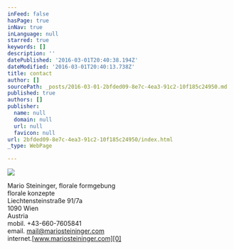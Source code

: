 ```yaml
---
inFeed: false
hasPage: true
inNav: true
inLanguage: null
starred: true
keywords: []
description: ''
datePublished: '2016-03-01T20:40:38.194Z'
dateModified: '2016-03-01T20:40:13.738Z'
title: contact
author: []
sourcePath: _posts/2016-03-01-2bfded09-8e7c-4ea3-91c2-10f185c24950.md
published: true
authors: []
publisher:
  name: null
  domain: null
  url: null
  favicon: null
url: 2bfded09-8e7c-4ea3-91c2-10f185c24950/index.html
_type: WebPage

---
```

![](https://the-grid-user-content.s3-us-west-2.amazonaws.com/7b7c0f8c-f0f8-458b-b490-7d87a79df305.jpg)

Mario Steininger, florale formgebung  
florale konzepte  
Liechtensteinstraße 91/7a  
1090 Wien  
Austria  
mobil. +43-660-7605841  
email. mail@mariosteininger.com  
internet.[www.mariosteininger.com][0]

[0]: http://www.mariosteininger.com/